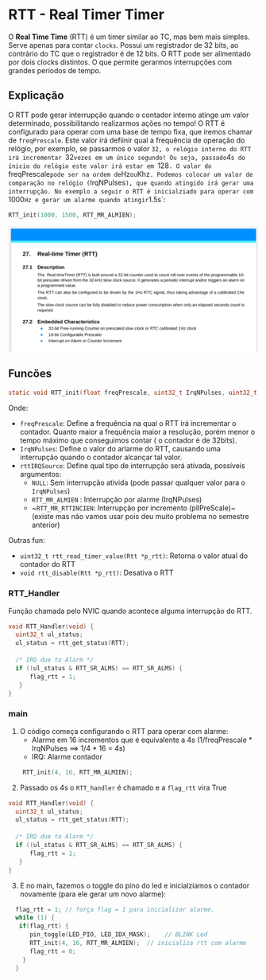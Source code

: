 # RTT - Real Timer Timer

O **Real Time Time** (RTT) é um timer similar ao TC, mas bem mais simples. Serve apenas para contar `clocks`. Possui um registrador de 32 bits, ao contrário do TC que o registrador é de 12 bits. O RTT pode ser alimentado por dois clocks distintos. O que permite gerarmos interrupções com grandes períodos de tempo.

## Explicação

O RTT pode gerar interrupção quando o contador interno atinge um valor determinado, possibilitando realizarmos ações no tempo! O RTT é configurado para operar com uma base de tempo fixa, que iremos chamar de `freqPrescale`. Este valor irá defiinir qual a frequência de operação do relógio, por exemplo, se passarmos o valor `32, o relógio interno do RTT irá incrementar `32` vezes em um único segundo! Ou seja, passado `4`s do ínicio do relógio este valor irá estar em `128`. O valor do `freqPrescale` pode ser na ordem de `Hz` ou `Khz`. Podemos colocar um valor de comparação no relógio (`IrqNPulses`), que quando atingido irá gerar uma interrupção. No exemplo a seguir o RTT é inicialziado para operar com `1000` Hz e gerar um alarme quando atingir `1.5s`:

```c
RTT_init(1000, 1500, RTT_MR_ALMIEN);
```

![](doc/rtt.png)

## Funcões 

```c
static void RTT_init(float freqPrescale, uint32_t IrqNPulses, uint32_t rttIRQSource)
```

Onde:

- `freqPrescale`: Define a frequência na qual o RTT irá incrementar o contador. Quanto maior a frequência maior a resolução, porém menor o tempo máximo que conseguimos contar ( o contador é de 32bits).  
- `IrqNPulses`: Define o valor do arlarme do RTT, causando uma interrupção quando o contador alcançar tal valor. 
- `rttIRQSource`: Define qual tipo de interrupção será ativada, possíveis argumentos:
    - `NULL`: Sem interrupção ativida (pode passar qualquer valor para o `IrqNPulses`)
    - `RTT_MR_ALMIEN` : Interrupção por alarme (IrqNPulses)
    - ~`RTT_MR_RTTINCIEN`: Interrupção por incremento (pllPreScale)~ (existe mas não vamos usar pois deu muito problema no semestre anterior)

Outras fun:

- `uint32_t rtt_read_timer_value(Rtt *p_rtt)`: Retorna o valor atual do contador do RTT
- `void rtt_disable(Rtt *p_rtt)`: Desativa o RTT

### RTT_Handler

Função chamada pelo NVIC quando acontece alguma interrupção do RTT.

```c
void RTT_Handler(void) {
  uint32_t ul_status;
  ul_status = rtt_get_status(RTT);

  /* IRQ due to Alarm */
  if ((ul_status & RTT_SR_ALMS) == RTT_SR_ALMS) {
      flag_rtt = 1;
   }  
}
```

### main

1. O código começa configurando o RTT para operar com alarme: 
    - Alarme em 16 incrementos que é equivalente a 4s (1/freqPrescale * IrqNPulses ==> 1/4 * 16 = 4s)  
    - IRQ: Alarme contador
    
```c
    RTT_init(4, 16, RTT_MR_ALMIEN);
```

2. Passado os 4s o `RTT_handler` é chamado e a `flag_rtt` vira True

```c
void RTT_Handler(void) {
  uint32_t ul_status;
  ul_status = rtt_get_status(RTT);

  /* IRQ due to Alarm */
  if ((ul_status & RTT_SR_ALMS) == RTT_SR_ALMS) {
      flag_rtt = 1;
   }  
}
```

3. E no main, fazemos o toggle do pino do led e inicialziamos o contador novamente (para ele gerar um novo alarme):

```c
  flag_rtt = 1; // força flag = 1 para inicializar alarme.
  while (1) {
   if(flag_rtt) {
	  pin_toggle(LED_PIO, LED_IDX_MASK);    // BLINK Led
	  RTT_init(4, 16, RTT_MR_ALMIEN);  // inicializa rtt com alarme
	  flag_rtt = 0;
    }   
  }  
```
